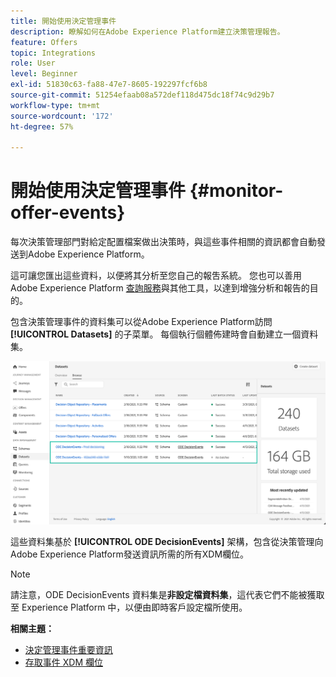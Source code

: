 ```yaml
---
title: 開始使用決定管理事件
description: 瞭解如何在Adobe Experience Platform建立決策管理報告。
feature: Offers
topic: Integrations
role: User
level: Beginner
exl-id: 51830c63-fa88-47e7-8605-192297fcf6b8
source-git-commit: 51254efaab08a572def118d475dc18f74c9d29b7
workflow-type: tm+mt
source-wordcount: '172'
ht-degree: 57%

---
```


# 開始使用決定管理事件 {#monitor-offer-events}

每次決策管理部門對給定配置檔案做出決策時，與這些事件相關的資訊都會自動發送到Adobe Experience Platform。

這可讓您匯出這些資料，以便將其分析至您自己的報吿系統。 您也可以善用 Adobe Experience Platform [查詢服務](https://experienceleague.adobe.com/docs/experience-platform/query/home.html?lang=zh-Hant)與其他工具，以達到增強分析和報告的目的。

包含決策管理事件的資料集可以從Adobe Experience Platform訪問 **[!UICONTROL Datasets]** 的子菜單。 每個執行個體佈建時會自動建立一個資料集。

![](../../assets/events-datasets-list.png)

這些資料集基於 **[!UICONTROL ODE DecisionEvents]** 架構，包含從決策管理向Adobe Experience Platform發送資訊所需的所有XDM欄位。

>[!NOTE]
>
>請注意，ODE DecisionEvents 資料集是&#x200B;**非設定檔資料集**，這代表它們不能被獲取至 Experience Platform 中，以便由即時客戶設定檔所使用。

**相關主題：**

* [決定管理事件重要資訊](../reports/key-information.md)
* [存取事件 XDM 欄位](../reports/xdm-fields.md)
